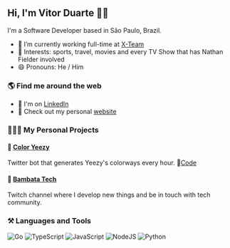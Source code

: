 ## Hi, I'm Vitor Duarte 🤙🏾
I'm a Software Developer based in São Paulo, Brazil.


- 🔭 I’m currently working full-time at [X-Team](https://x-team.com/)
- 🖤 Interests: sports, travel, movies and every TV Show that has Nathan Fielder involved
- 😄 Pronouns: He / Him


### 🌎 Find me around the web

- 💼 I'm on [LinkedIn](https://www.linkedin.com/in/vitor-duarte-0405b5107/)
- 🎡 Check out my personal [website](https://vitorduarte.github.io/)


### 👨🏾‍💻 My Personal Projects

#### 🎨 [Color Yeezy](https://twitter.com/coloryeezy)

Twitter bot that generates Yeezy's colorways every hour.
💽[Code](https://github.com/vitorduarte/coloryeezy)
   
#### 💜 [Bambata Tech](https://github.com/BambataTech/)

Twitch channel where I develop new things and be in touch with tech community.


### ⚒ Languages and Tools

![Go](https://img.shields.io/badge/go-%2300ADD8.svg?style=for-the-badge&logo=go&logoColor=white)
![TypeScript](https://img.shields.io/badge/typescript-%23007ACC.svg?style=for-the-badge&logo=typescript&logoColor=white)
![JavaScript](https://img.shields.io/badge/javascript-%23323330.svg?style=for-the-badge&logo=javascript&logoColor=%23F7DF1E)
![NodeJS](https://img.shields.io/badge/node.js-%2343853D.svg?style=for-the-badge&logo=node.js&logoColor=white)
![Python](https://img.shields.io/badge/python-3670A0?style=for-the-badge&logo=python&logoColor=ffdd54)

